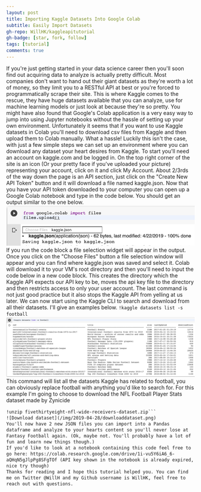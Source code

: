 ```yaml
---
layout: post
title: Importing Kaggle Datasets Into Google Colab
subtitle: Easily Import Datasets
gh-repo: WillHK/kaggleapitutorial
gh-badge: [star, fork, follow]
tags: [tutorial]
comments: true
---
```


If you're just getting started in your data science career then you'll soon find out acquiring data to analyze is actually pretty difficult. Most companies don't want to hand out their giant datasets as they're worth a lot of money, so they limit you to a RESTful API at best or you're forced to programmatically scrape their site. This is where Kaggle comes to the rescue, they have huge datasets available that you can analyze, use for machine learning models or just look at because they're so pretty.
You might have also found that Google's Colab application is a very easy way to jump into using Jupyter notebooks without the hassle of setting up your own environment. Unfortunately it seems that if you want to use Kaggle datasets in Colab you'll need to download csv files from Kaggle and then upload them to Colab manually. What a hassle!
Luckily this isn't the case, with just a few simple steps we can set up an environment where you can download any dataset your heart desires from Kaggle. To start you'll need an account on kaggle.com and be logged in. On the top right corner of the site is an icon (Or your pretty face if you've uploaded your picture) representing your account, click on it and click My Account. About 2/3rds of the way down the page is an API section, just click on the "Create New API Token" button and it will download a file named kaggle.json.
Now that you have your API token downloaded to your computer you can open up a Google Colab notebook and type in the code below. You should get an output similar to the one below.
![Upload kaggle.json](/img/2019-04-28/uploadkaggle.png)
If you run the code block a file selection widget will appear in the output. Once you click on the "Choose Files" button a file selection window will appear and you can find where kaggle.json was saved and select it. Colab will download it to your VM's root directory and then you'll need to input the code below in a new code block.
This creates the directory which the Kaggle API expects our API key to be, moves the api key file to the directory and then restricts access to only your user account. The last command is not just good practice but it also stops the Kaggle API from yelling at us later. We can now start using the Kaggle CLI to search and download from all their datasets. I'll give an examples below.
`!kaggle datasets list -s football`
![List football datasets](/img/2019-04-28/listdatasets.png)
This command will list all the datasets Kaggle has related to football, you can obviously replace football with anything you'd like to search for. For this example I'm going to choose to download the NFL Football Player Stats dataset made by Zynicide
```!kaggle datasets download zynicide/nfl-football-player-stats
!unzip fivethirtyeight-nfl-wide-receivers-dataset.zip```
![Download dataset](/img/2019-04-28/downloaddataset.png)
You'll now have 2 new JSON files you can import into a Pandas dataframe and analyze to your hearts content so you'll never lose at Fantasy Football again. (Ok, maybe not. You'll probably have a lot of fun and learn new things though.)
If you'd like to look at a notebook containing this code feel free to go here: https://colab.research.google.com/drive/1i-vu5Y6iA6_6-aQHqN5gJlpPg8SFgTOf (API key shown in the notebook is already expired, nice try though)
Thanks for reading and I hope this tutorial helped you. You can find me on Twitter @WillH and my Github username is WillHK, feel free to reach out with questions.